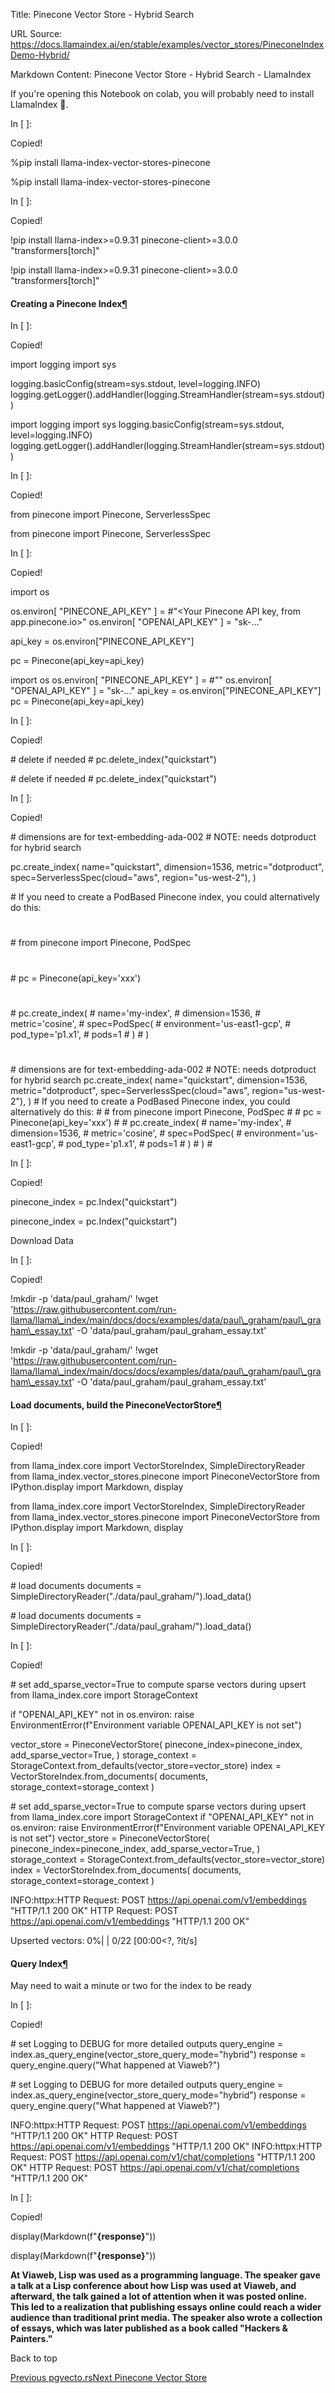 Title: Pinecone Vector Store - Hybrid Search

URL Source: https://docs.llamaindex.ai/en/stable/examples/vector_stores/PineconeIndexDemo-Hybrid/

Markdown Content:
Pinecone Vector Store - Hybrid Search - LlamaIndex


If you're opening this Notebook on colab, you will probably need to install LlamaIndex 🦙.

In \[ \]:

Copied!

%pip install llama\-index\-vector\-stores\-pinecone

%pip install llama-index-vector-stores-pinecone

In \[ \]:

Copied!

!pip install llama\-index\>=0.9.31 pinecone\-client\>=3.0.0 "transformers\[torch\]"

!pip install llama-index>=0.9.31 pinecone-client>=3.0.0 "transformers\[torch\]"

#### Creating a Pinecone Index[¶](https://docs.llamaindex.ai/en/stable/examples/vector_stores/PineconeIndexDemo-Hybrid/#creating-a-pinecone-index)

In \[ \]:

Copied!

import logging
import sys

logging.basicConfig(stream\=sys.stdout, level\=logging.INFO)
logging.getLogger().addHandler(logging.StreamHandler(stream\=sys.stdout))

import logging import sys logging.basicConfig(stream=sys.stdout, level=logging.INFO) logging.getLogger().addHandler(logging.StreamHandler(stream=sys.stdout))

In \[ \]:

Copied!

from pinecone import Pinecone, ServerlessSpec

from pinecone import Pinecone, ServerlessSpec

In \[ \]:

Copied!

import os

os.environ\[
    "PINECONE\_API\_KEY"
\] \= #"<Your Pinecone API key, from app.pinecone.io>"
os.environ\[
    "OPENAI\_API\_KEY"
\] \= "sk-..."

api\_key \= os.environ\["PINECONE\_API\_KEY"\]

pc \= Pinecone(api\_key\=api\_key)

import os os.environ\[ "PINECONE\_API\_KEY" \] = #"" os.environ\[ "OPENAI\_API\_KEY" \] = "sk-..." api\_key = os.environ\["PINECONE\_API\_KEY"\] pc = Pinecone(api\_key=api\_key)

In \[ \]:

Copied!

\# delete if needed
\# pc.delete\_index("quickstart")

\# delete if needed # pc.delete\_index("quickstart")

In \[ \]:

Copied!

\# dimensions are for text-embedding-ada-002
\# NOTE: needs dotproduct for hybrid search

pc.create\_index(
    name\="quickstart",
    dimension\=1536,
    metric\="dotproduct",
    spec\=ServerlessSpec(cloud\="aws", region\="us-west-2"),
)

\# If you need to create a PodBased Pinecone index, you could alternatively do this:
#
\# from pinecone import Pinecone, PodSpec
#
\# pc = Pinecone(api\_key='xxx')
#
\# pc.create\_index(
\# 	 name='my-index',
\# 	 dimension=1536,
\# 	 metric='cosine',
\# 	 spec=PodSpec(
\# 		 environment='us-east1-gcp',
\# 		 pod\_type='p1.x1',
\# 		 pods=1
\# 	 )
\# )
#

\# dimensions are for text-embedding-ada-002 # NOTE: needs dotproduct for hybrid search pc.create\_index( name="quickstart", dimension=1536, metric="dotproduct", spec=ServerlessSpec(cloud="aws", region="us-west-2"), ) # If you need to create a PodBased Pinecone index, you could alternatively do this: # # from pinecone import Pinecone, PodSpec # # pc = Pinecone(api\_key='xxx') # # pc.create\_index( # name='my-index', # dimension=1536, # metric='cosine', # spec=PodSpec( # environment='us-east1-gcp', # pod\_type='p1.x1', # pods=1 # ) # ) #

In \[ \]:

Copied!

pinecone\_index \= pc.Index("quickstart")

pinecone\_index = pc.Index("quickstart")

Download Data

In \[ \]:

Copied!

!mkdir \-p 'data/paul\_graham/'
!wget 'https://raw.githubusercontent.com/run-llama/llama\_index/main/docs/docs/examples/data/paul\_graham/paul\_graham\_essay.txt' \-O 'data/paul\_graham/paul\_graham\_essay.txt'

!mkdir -p 'data/paul\_graham/' !wget 'https://raw.githubusercontent.com/run-llama/llama\_index/main/docs/docs/examples/data/paul\_graham/paul\_graham\_essay.txt' -O 'data/paul\_graham/paul\_graham\_essay.txt'

#### Load documents, build the PineconeVectorStore[¶](https://docs.llamaindex.ai/en/stable/examples/vector_stores/PineconeIndexDemo-Hybrid/#load-documents-build-the-pineconevectorstore)

In \[ \]:

Copied!

from llama\_index.core import VectorStoreIndex, SimpleDirectoryReader
from llama\_index.vector\_stores.pinecone import PineconeVectorStore
from IPython.display import Markdown, display

from llama\_index.core import VectorStoreIndex, SimpleDirectoryReader from llama\_index.vector\_stores.pinecone import PineconeVectorStore from IPython.display import Markdown, display

In \[ \]:

Copied!

\# load documents
documents \= SimpleDirectoryReader("./data/paul\_graham/").load\_data()

\# load documents documents = SimpleDirectoryReader("./data/paul\_graham/").load\_data()

In \[ \]:

Copied!

\# set add\_sparse\_vector=True to compute sparse vectors during upsert
from llama\_index.core import StorageContext

if "OPENAI\_API\_KEY" not in os.environ:
    raise EnvironmentError(f"Environment variable OPENAI\_API\_KEY is not set")

vector\_store \= PineconeVectorStore(
    pinecone\_index\=pinecone\_index,
    add\_sparse\_vector\=True,
)
storage\_context \= StorageContext.from\_defaults(vector\_store\=vector\_store)
index \= VectorStoreIndex.from\_documents(
    documents, storage\_context\=storage\_context
)

\# set add\_sparse\_vector=True to compute sparse vectors during upsert from llama\_index.core import StorageContext if "OPENAI\_API\_KEY" not in os.environ: raise EnvironmentError(f"Environment variable OPENAI\_API\_KEY is not set") vector\_store = PineconeVectorStore( pinecone\_index=pinecone\_index, add\_sparse\_vector=True, ) storage\_context = StorageContext.from\_defaults(vector\_store=vector\_store) index = VectorStoreIndex.from\_documents( documents, storage\_context=storage\_context )

INFO:httpx:HTTP Request: POST https://api.openai.com/v1/embeddings "HTTP/1.1 200 OK"
HTTP Request: POST https://api.openai.com/v1/embeddings "HTTP/1.1 200 OK"

Upserted vectors:   0%|          | 0/22 \[00:00<?, ?it/s\]

#### Query Index[¶](https://docs.llamaindex.ai/en/stable/examples/vector_stores/PineconeIndexDemo-Hybrid/#query-index)

May need to wait a minute or two for the index to be ready

In \[ \]:

Copied!

\# set Logging to DEBUG for more detailed outputs
query\_engine \= index.as\_query\_engine(vector\_store\_query\_mode\="hybrid")
response \= query\_engine.query("What happened at Viaweb?")

\# set Logging to DEBUG for more detailed outputs query\_engine = index.as\_query\_engine(vector\_store\_query\_mode="hybrid") response = query\_engine.query("What happened at Viaweb?")

INFO:httpx:HTTP Request: POST https://api.openai.com/v1/embeddings "HTTP/1.1 200 OK"
HTTP Request: POST https://api.openai.com/v1/embeddings "HTTP/1.1 200 OK"
INFO:httpx:HTTP Request: POST https://api.openai.com/v1/chat/completions "HTTP/1.1 200 OK"
HTTP Request: POST https://api.openai.com/v1/chat/completions "HTTP/1.1 200 OK"

In \[ \]:

Copied!

display(Markdown(f"<b>{response}</b>"))

display(Markdown(f"**{response}**"))

**At Viaweb, Lisp was used as a programming language. The speaker gave a talk at a Lisp conference about how Lisp was used at Viaweb, and afterward, the talk gained a lot of attention when it was posted online. This led to a realization that publishing essays online could reach a wider audience than traditional print media. The speaker also wrote a collection of essays, which was later published as a book called "Hackers & Painters."**

Back to top

[Previous pgvecto.rs](https://docs.llamaindex.ai/en/stable/examples/vector_stores/PGVectoRsDemo/)[Next Pinecone Vector Store](https://docs.llamaindex.ai/en/stable/examples/vector_stores/PineconeIndexDemo/)
